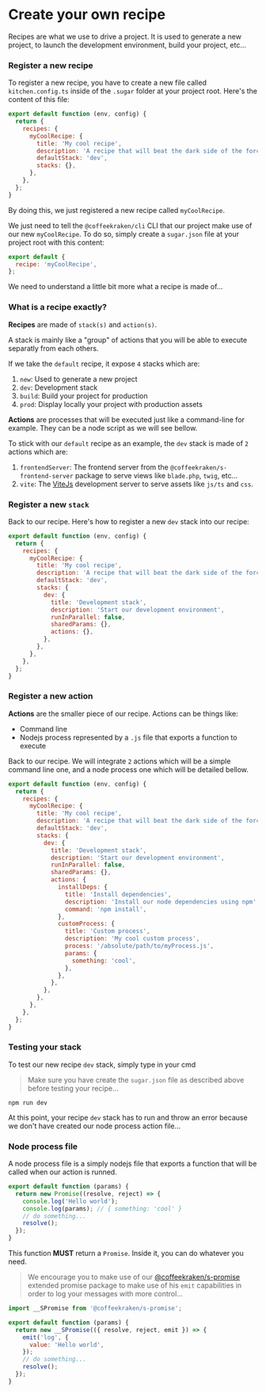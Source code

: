 <!-- This file has been generated using
     the "@coffeekraken/s-markdown-builder" package.
     !!! Do not edit it directly... -->


<!-- body -->

<!--
/**
* @name            Create your recipe
* @namespace       doc.recipes
* @type            Markdown
* @platform        md
* @status          stable
* @menu            Documentation / Recipes           /doc/recipes/create-your-recipe
*
* @since           2.0.0
* @author    Olivier Bossel <olivier.bossel@gmail.com> (https://coffeekraken.io)
*/
-->

# Create your own recipe

Recipes are what we use to drive a project. It is used to generate a new project, to launch the development environment, build your project, etc...

### Register a new recipe

To register a new recipe, you have to create a new file called `kitchen.config.ts` inside of the `.sugar` folder at your project root. Here's the content of this file:

```js
export default function (env, config) {
  return {
    recipes: {
      myCoolRecipe: {
        title: 'My cool recipe',
        description: 'A recipe that will beat the dark side of the force',
        defaultStack: 'dev',
        stacks: {},
      },
    },
  };
}

```

By doing this, we just registered a new recipe called `myCoolRecipe`.

We just need to tell the `@coffeekraken/cli` CLI that our project make use of our new `myCoolRecipe`. To do so, simply create a `sugar.json` file at your project root with this content:

```js
export default {
  recipe: 'myCoolRecipe',
};

```

We need to understand a little bit more what a recipe is made of...

### What is a recipe exactly?

**Recipes** are made of `stack(s)` and `action(s)`.

A stack is mainly like a "group" of actions that you will be able to execute separatly from each others.

If we take the `default` recipe, it expose `4` stacks which are:

1. `new`: Used to generate a new project
2. `dev`: Development stack
3. `build`: Build your project for production
4. `prod`: Display locally your project with production assets

**Actions** are processes that will be executed just like a command-line for example. They can be a node script as we will see bellow.

To stick with our `default` recipe as an example, the `dev` stack is made of `2` actions which are:

1. `frontendServer`: The frontend server from the `@coffeekraken/s-frontend-server` package to serve views like `blade.php`, `twig`, etc...
2. `vite`: The [ViteJs](https://vitejs.dev/) development server to serve assets like `js/ts` and `css`.

### Register a new `stack`

Back to our recipe. Here's how to register a new `dev` stack into our recipe:

```js
export default function (env, config) {
  return {
    recipes: {
      myCoolRecipe: {
        title: 'My cool recipe',
        description: 'A recipe that will beat the dark side of the force',
        defaultStack: 'dev',
        stacks: {
          dev: {
            title: 'Development stack',
            description: 'Start our development environment',
            runInParallel: false,
            sharedParams: {},
            actions: {},
          },
        },
      },
    },
  };
}

```

### Register a new action

**Actions** are the smaller piece of our recipe. Actions can be things like:

-   Command line
-   Nodejs process represented by a `.js` file that exports a function to execute

Back to our recipe. We will integrate `2` actions which will be a simple command line one, and a node process one which will be detailed bellow.

```js
export default function (env, config) {
  return {
    recipes: {
      myCoolRecipe: {
        title: 'My cool recipe',
        description: 'A recipe that will beat the dark side of the force',
        defaultStack: 'dev',
        stacks: {
          dev: {
            title: 'Development stack',
            description: 'Start our development environment',
            runInParallel: false,
            sharedParams: {},
            actions: {
              installDeps: {
                title: 'Install dependencies',
                description: 'Install our node dependencies using npm',
                command: 'npm install',
              },
              customProcess: {
                title: 'Custom process',
                description: 'My cool custom process',
                process: '/absolute/path/to/myProcess.js',
                params: {
                  something: 'cool',
                },
              },
            },
          },
        },
      },
    },
  };
}

```

### Testing your stack

To test our new recipe `dev` stack, simply type in your cmd

> Make sure you have create the `sugar.json` file as described above before testing your recipe...

```shell
npm run dev

```

At this point, your recipe `dev` stack has to run and throw an error because we don't have created our node process action file...

### Node process file

A node process file is a simply nodejs file that exports a function that will be called when our action is runned.

```js
export default function (params) {
  return new Promise((resolve, reject) => {
    console.log('Hello world');
    console.log(params); // { something: 'cool' }
    // do something...
    resolve();
  });
}

```

This function **MUST** return a `Promise`. Inside it, you can do whatever you need.

> We encourage you to make use of our [@coffeekraken/s-promise](/@coffeekraken/s-promise/doc/readme) extended promise package to make use of his `emit` capabilities in order to log your messages with more control...

```js
import __SPromise from '@coffeekraken/s-promise';

export default function (params) {
  return new __SPromise(({ resolve, reject, emit }) => {
    emit('log', {
      value: 'Hello world',
    });
    // do something...
    resolve();
  });
}

```

